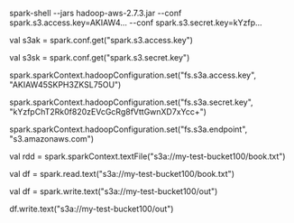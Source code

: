spark-shell --jars hadoop-aws-2.7.3.jar --conf spark.s3.access.key=AKIAW4... --conf spark.s3.secret.key=kYzfp...

val s3ak = spark.conf.get("spark.s3.access.key")

val s3sk = spark.conf.get("spark.s3.secret.key")

spark.sparkContext.hadoopConfiguration.set("fs.s3a.access.key", "AKIAW45SKPH3ZKSL75OU")

spark.sparkContext.hadoopConfiguration.set("fs.s3a.secret.key", "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")
	 
spark.sparkContext.hadoopConfiguration.set("fs.s3a.endpoint", "s3.amazonaws.com")

val rdd = spark.sparkContext.textFile("s3a://my-test-bucket100/book.txt")

val df = spark.read.text("s3a://my-test-bucket100/book.txt")

val df = spark.write.text("s3a://my-test-bucket100/out")

df.write.text("s3a://my-test-bucket100/out")
